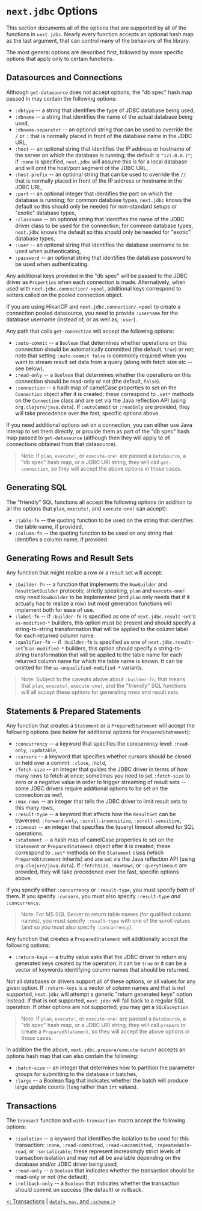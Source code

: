 # `next.jdbc` Options

This section documents all of the options that are supported by all of the functions in `next.jdbc`. Nearly every function accepts an optional hash map as the last argument, that can control many of the behaviors of the library.

The most general options are described first, followed by more specific options that apply only to certain functions.

## Datasources and Connections

Although `get-datasource` does not accept options, the "db spec" hash map passed in may contain the following options:

* `:dbtype` -- a string that identifies the type of JDBC database being used,
* `:dbname` -- a string that identifies the name of the actual database being used,
* `:dbname-separator` -- an optional string that can be used to override the `/` or `:` that is normally placed in front of the database name in the JDBC URL,
* `:host` -- an optional string that identifies the IP address or hostname of the server on which the database is running; the default is `"127.0.0.1"`; if `:none` is specified, `next.jdbc` will assume this is for a local database and will omit the host/port segment of the JDBC URL,
* `:host-prefix` -- an optional string that can be used to override the `//` that is normally placed in front of the IP address or hostname in the JDBC URL,
* `:port` -- an optional integer that identifies the port on which the database is running; for common database types, `next.jdbc` knows the default so this should only be needed for non-standard setups or "exotic" database types,
* `:classname` -- an optional string that identifies the name of the JDBC driver class to be used for the connection; for common database types, `next.jdbc` knows the default so this should only be needed for "exotic" database types,
* `:user` -- an optional string that identifies the database username to be used when authenticating,
* `:password` -- an optional string that identifies the database password to be used when authenticating.

Any additional keys provided in the "db spec" will be passed to the JDBC driver as `Properties` when each connection is made. Alternatively, when used with `next.jdbc.connection/->pool`, additional keys correspond to setters called on the pooled connection object.

If you are using HikariCP and `next.jdbc.connection/->pool` to create a connection pooled datasource, you need to provide `:username` for the database username (instead of, or as well as, `:user`).

Any path that calls `get-connection` will accept the following options:

* `:auto-commit` -- a `Boolean` that determines whether operations on this connection should be automatically committed (the default, `true`) or not; note that setting `:auto-commit false` is commonly required when you want to stream result set data from a query (along with fetch size etc -- see below),
* `:read-only` -- a `Boolean` that determines whether the operations on this connection should be read-only or not (the default, `false`).
* `:connection` -- a hash map of camelCase properties to set on the `Connection` object after it is created; these correspond to `.set*` methods on the `Connection` class and are set via the Java reflection API (using `org.clojure/java.data`). If `:autoCommit` or `:readOnly` are provided, they will take precedence over the fast, specific options above.

If you need additional options set on a connection, you can either use Java interop to set them directly, or provide them as part of the "db spec" hash map passed to `get-datasource` (although then they will apply to _all_ connections obtained from that datasource).

> Note: If `plan`, `execute!`, or `execute-one!` are passed a `DataSource`, a "db spec" hash map, or a JDBC URI string, they will call `get-connection`, so they will accept the above options in those cases.

## Generating SQL

The "friendly" SQL functions all accept the following options (in addition to all the options that `plan`, `execute!`, and `execute-one!` can accept):

* `:table-fn` -- the quoting function to be used on the string that identifies the table name, if provided,
* `:column-fn` -- the quoting function to be used on any string that identifies a column name, if provided.

## Generating Rows and Result Sets

Any function that might realize a row or a result set will accept:

* `:builder-fn` -- a function that implements the `RowBuilder` and `ResultSetBuilder` protocols; strictly speaking, `plan` and `execute-one!` only need `RowBuilder` to be implemented (and `plan` only needs that if it actually has to realize a row) but most generation functions will implement both for ease of use.
* `:label-fn` -- if `:builder-fn` is specified as one of `next.jdbc.result-set`'s `as-modified-*` builders, this option must be present and should specify a string-to-string transformation that will be applied to the column label for each returned column name.
* `:qualifier-fn` -- if `:builder-fn` is specified as one of `next.jdbc.result-set`'s `as-modified-*` builders, this option should specify a string-to-string transformation that will be applied to the table name for each returned column name for which the table name is known. It can be omitted for the `as-unqualified-modified-*` variants.

> Note: Subject to the caveats above about `:builder-fn`, that means that `plan`, `execute!`, `execute-one!`, and the "friendly" SQL functions will all accept these options for generating rows and result sets.

## Statements & Prepared Statements

Any function that creates a `Statement` or a `PreparedStatement` will accept the following options (see below for additional options for `PreparedStatement`):

* `:concurrency` -- a keyword that specifies the concurrency level: `:read-only`, `:updatable`,
* `:cursors` -- a keyword that specifies whether cursors should be closed or held over a commit: `:close`, `:hold`,
* `:fetch-size` -- an integer that guides the JDBC driver in terms of how many rows to fetch at once; sometimes you need to set `:fetch-size` to zero or a negative value in order to trigger streaming of result sets -- some JDBC drivers require additional options to be set on the connection _as well_,
* `:max-rows` -- an integer that tells the JDBC driver to limit result sets to this many rows,
* `:result-type` -- a keyword that affects how the `ResultSet` can be traversed: `:forward-only`, `:scroll-insensitive`, `:scroll-sensitive`,
* `:timeout` -- an integer that specifies the (query) timeout allowed for SQL operations.
* `:statement` -- a hash map of camelCase properties to set on the `Statement` or `PreparedStatement` object after it is created; these correspond to `.set*` methods on the `Statement` class (which `PreparedStatement` inherits) and are set via the Java reflection API (using `org.clojure/java.data`). If `:fetchSize`, `:maxRows`, or `:queryTimeout` are provided, they will take precedence over the fast, specific options above.

If you specify either `:concurrency` or `:result-type`, you must specify _both_ of them. If you specify `:cursors`, you must also specify `:result-type` _and_ `:concurrency`.

> Note: For MS SQL Server to return table names (for qualified column names), you must specify `:result-type` with one of the scroll values (and so you must also specify `:concurrency`).

Any function that creates a `PreparedStatement` will additionally accept the following options:

* `:return-keys` -- a truthy value asks that the JDBC driver to return any generated keys created by the operation; it can be `true` or it can be a vector of keywords identifying column names that should be returned.

Not all databases or drivers support all of these options, or all values for any given option. If `:return-keys` is a vector of column names and that is not supported, `next.jdbc` will attempt a generic "return generated keys" option instead. If that is not supported, `next.jdbc` will fall back to a regular SQL operation. If other options are not supported, you may get a `SQLException`.

> Note: If `plan`, `execute!`, or `execute-one!` are passed a `DataSource`, a "db spec" hash map, or a JDBC URI string, they will call `prepare` to create a `PreparedStatement`, so they will accept the above options in those cases.

In addition the the above, `next.jdbc.prepare/execute-batch!` accepts an options hash map that can also contain the following:

* `:batch-size` -- an integer that determines how to partition the parameter groups for submitting to the database in batches,
* `:large` -- a Boolean flag that indicates whether the batch will produce large update counts (`long` rather than `int` values).

## Transactions

The `transact` function and `with-transaction` macro accept the following options:

* `:isolation` -- a keyword that identifies the isolation to be used for this transaction: `:none`, `:read-committed`, `:read-uncommitted`, `:repeatedable-read`, or `:serializable`; these represent increasingly strict levels of transaction isolation and may not all be available depending on the database and/or JDBC driver being used,
* `:read-only` -- a `Boolean` that indicates whether the transaction should be read-only or not (the default),
* `:rollback-only` -- a `Boolean` that indicates whether the transaction should commit on success (the default) or rollback.

[<: Transactions](/doc/transactions.md) | [`datafy`, `nav`, and `:schema` :>](/doc/datafy-nav-and-schema.md)
